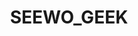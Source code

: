 ---
# https://vitepress.dev/reference/default-theme-home-page
layout: home

title: SEEWO_GEEK
titleTemplate: 希沃业绩售后冲击部官方wiki

hero:
  name: SEEWO_GEEK
  text: </dev>
  tagline: 希沃业绩售后冲击部官方wiki
  image:
    src: /img/logo.svg
    alt: logo
  actions:
    - theme: brand
      text: 了解我们
      link: ./main/
    - theme: brand
      text: 入群测试
      link: https://exam.misaka.space/
    - theme: alt
      text: 在 Github 上查看
      link: https://github.com/seewo-geek/seewoGeekWiki
      
features:
  - icon: 🧑
    title: 成员
    details: 你可以在这里了解我们的群友
    link: ./members/
  - icon: ⚠️
    title: 群规
    details: 你可以在这里了解发言规则
    link: ./rules/
  - icon: 🛠️
    title: 开发团队
    details: 这是维护本wiki的团队寄贡献者
    link: ./aboutus/
---